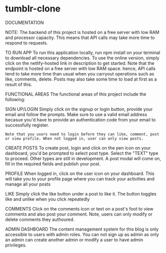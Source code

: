# tumblr-clone 
DOCUMENTATION

NOTE: The backend of this project is hosted on a free server with low RAM and processor capacity. This means that API calls may take more time to respond to requests. 

TO RUN APP
    To run this application locally, run npm install on your terminal to download all necessary dependencies. To use the online version, simply click on the netlify-hosted link in description to get started. Note that the endpoint is hosted on a free server with low RAM space. hence, API calls tend to take more time than usual when you carryout operations such as like, comments, delete. Posts may also take some time to load at first as a result of this.

FUNCTIONAL AREAS
    The functional areas of this project include the following:

SIGN UP/LOGIN
    Simply click on the signup or login button, provide your email and follow the prompts. Make sure to use a valid email address becasue you'd have to provide an authentication code from your email to successfully register.

    Note that you users need to login before they can like, comment, post or view profile. When not logged in, user can only view posts.


CREATE POSTS
        To create post, login and click on the pen icon on your dashboard, you'd be prompted to select post type. Select the "TEXT" type to proceed. Other types are still in development. A post modal will come on, fill in the required fields and publish your post.

PROFILE
    When logged in, click on the user icon on your dashboard. This will take you to your profile page where you can track your activities and manage all your posts

LIKE
    Simply click the like button under a post to like it. The button toggles like and unlike when you click repeatedly


COMMENTS
    Click on the comments icon or text on a post's foot to view comments and also post your comment. Note, users can only modify or delete comments they authoured. 

ADMIN DASHBOARD
    The content management system for this blog is only accessible to users with admin roles. You can not sign up as admin as only an admin can create another admin or modify a user to have admin privileges.